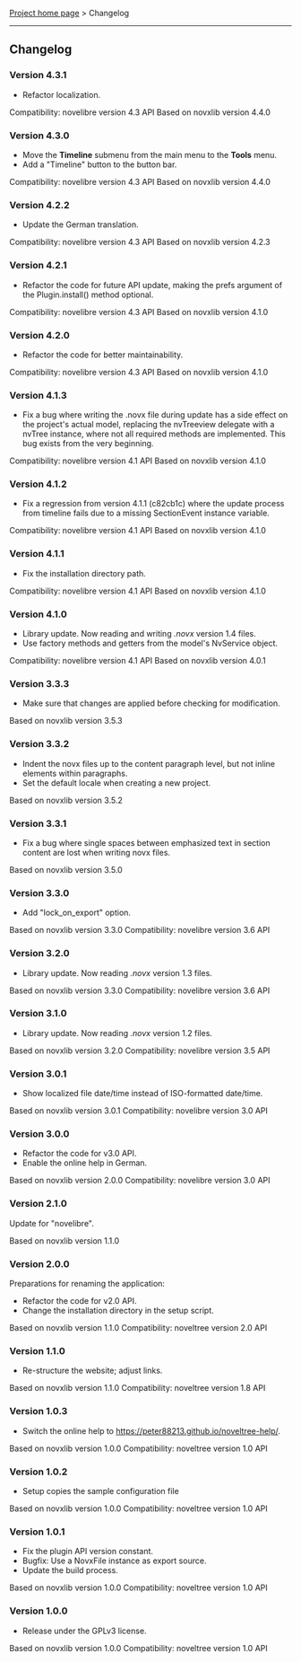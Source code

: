 [Project home page](../) > Changelog

------------------------------------------------------------------------

## Changelog


### Version 4.3.1

- Refactor localization.

Compatibility: novelibre version 4.3 API
Based on novxlib version 4.4.0

### Version 4.3.0

- Move the **Timeline** submenu from the main menu to the **Tools** menu.
- Add a "Timeline" button to the button bar.

Compatibility: novelibre version 4.3 API
Based on novxlib version 4.4.0

### Version 4.2.2

- Update the German translation.

Compatibility: novelibre version 4.3 API
Based on novxlib version 4.2.3

### Version 4.2.1

- Refactor the code for future API update,
  making the prefs argument of the Plugin.install() method optional.

Compatibility: novelibre version 4.3 API
Based on novxlib version 4.1.0

### Version 4.2.0

- Refactor the code for better maintainability.

Compatibility: novelibre version 4.3 API
Based on novxlib version 4.1.0

### Version 4.1.3

- Fix a bug where writing the .novx file during update has a side effect 
  on the project's actual model, replacing the nvTreeview delegate with 
  a nvTree instance, where not all required methods are implemented. 
  This bug exists from the very beginning. 

Compatibility: novelibre version 4.1 API
Based on novxlib version 4.1.0

### Version 4.1.2

- Fix a regression from version 4.1.1 (c82cb1c) where the update process 
  from timeline fails due to a missing SectionEvent instance variable.

Compatibility: novelibre version 4.1 API
Based on novxlib version 4.1.0

### Version 4.1.1

- Fix the installation directory path.

Compatibility: novelibre version 4.1 API
Based on novxlib version 4.1.0

### Version 4.1.0

- Library update. Now reading and writing *.novx* version 1.4 files.
- Use factory methods and getters from the model's NvService object.

Compatibility: novelibre version 4.1 API
Based on novxlib version 4.0.1

### Version 3.3.3

- Make sure that changes are applied before checking for modification.

Based on novxlib version 3.5.3

### Version 3.3.2

- Indent the novx files up to the content paragraph level, but not
inline elements within paragraphs.
- Set the default locale when creating a new project.

Based on novxlib version 3.5.2

### Version 3.3.1

- Fix a bug where single spaces between emphasized text in section content are lost when writing novx files.

Based on novxlib version 3.5.0

### Version 3.3.0

- Add "lock_on_export" option.

Based on novxlib version 3.3.0
Compatibility: novelibre version 3.6 API

### Version 3.2.0

- Library update. Now reading *.novx* version 1.3 files.

Based on novxlib version 3.3.0
Compatibility: novelibre version 3.6 API

### Version 3.1.0

- Library update. Now reading *.novx* version 1.2 files.

Based on novxlib version 3.2.0
Compatibility: novelibre version 3.5 API

### Version 3.0.1

- Show localized file date/time instead of ISO-formatted date/time.

Based on novxlib version 3.0.1
Compatibility: novelibre version 3.0 API

### Version 3.0.0

- Refactor the code for v3.0 API.
- Enable the online help in German.

Based on novxlib version 2.0.0
Compatibility: novelibre version 3.0 API

### Version 2.1.0

Update for "novelibre".

Based on novxlib version 1.1.0

### Version 2.0.0

Preparations for renaming the application:
- Refactor the code for v2.0 API.
- Change the installation directory in the setup script.

Based on novxlib version 1.1.0
Compatibility: noveltree version 2.0 API

### Version 1.1.0

- Re-structure the website; adjust links.

Based on novxlib version 1.1.0
Compatibility: noveltree version 1.8 API

### Version 1.0.3

- Switch the online help to https://peter88213.github.io/noveltree-help/.

Based on novxlib version 1.0.0
Compatibility: noveltree version 1.0 API

### Version 1.0.2

- Setup copies the sample configuration file

Based on novxlib version 1.0.0
Compatibility: noveltree version 1.0 API

### Version 1.0.1

- Fix the plugin API version constant.
- Bugfix: Use a NovxFile instance as export source.
- Update the build process.

Based on novxlib version 1.0.0
Compatibility: noveltree version 1.0 API

### Version 1.0.0

- Release under the GPLv3 license.

Based on novxlib version 1.0.0
Compatibility: noveltree version 1.0 API
